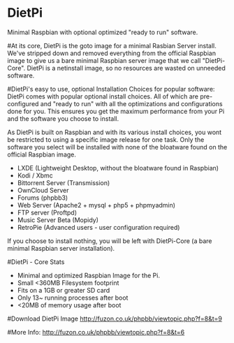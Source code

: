 # DietPi
Minimal Raspbian with optional optimized "ready to run" software.

#At its core, DietPi is the goto image for a minimal Rasbian Server install. 
We've stripped down and removed everything from the official Raspbian image to give us a bare minimal Raspbian server image that we call "DietPi-Core".
DietPi is a netinstall image, so no resources are wasted on unneeded software. 

#DietPi's easy to use, optional Installation Choices for popular software:
DietPi comes with popular optional install choices. All of which are pre-configured and "ready to run" with all the optimizations and configurations done for you. 
This ensures you get the maximum performance from your Pi and the software you choose to install.

As DietPi is built on Raspbian and with its various install choices, you wont be restricted to using a specific image release for one task.
Only the software you select will be installed with none of the bloatware found on the official Raspbian image.
- LXDE (Lightweight Desktop, without the bloatware found in Raspbian)
- Kodi / Xbmc
- Bittorrent Server (Transmission)
- OwnCloud Server
- Forums (phpbb3)
- Web Server (Apache2 + mysql + php5 + phpmyadmin)
- FTP server (Proftpd)
- Music Server Beta (Mopidy)
- RetroPie (Advanced users - user configuration required)

If you choose to install nothing, you will be left with DietPi-Core (a bare minimal Raspbian server installation).

#DietPi - Core Stats
- Minimal and optimized Raspbian Image for the Pi.
- Small <360MB Filesystem footprint
- Fits on a 1GB or greater SD card
- Only 13~ running processes after boot
- <20MB of memory usage after boot

#Download DietPi Image
http://fuzon.co.uk/phpbb/viewtopic.php?f=8&t=9

#More Info:
http://fuzon.co.uk/phpbb/viewtopic.php?f=8&t=6
